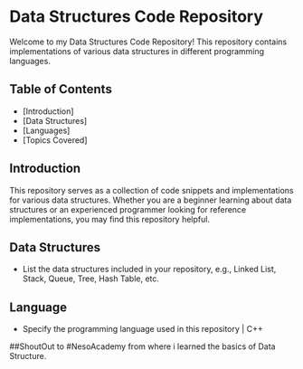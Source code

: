 # Data Structures Code Repository

Welcome to my Data Structures Code Repository! This repository contains implementations of various data structures in different programming languages.

## Table of Contents

- [Introduction]
- [Data Structures]
- [Languages]
- [Topics Covered]

## Introduction

This repository serves as a collection of code snippets and implementations for various data structures. Whether you are a beginner learning about data structures or an experienced programmer looking for reference implementations, you may find this repository helpful.

## Data Structures

- List the data structures included in your repository, e.g., Linked List, Stack, Queue, Tree, Hash Table, etc.

## Language

- Specify the programming language used in this repository | C++

##ShoutOut 
to #NesoAcademy from where i learned the basics of Data Structure. 
